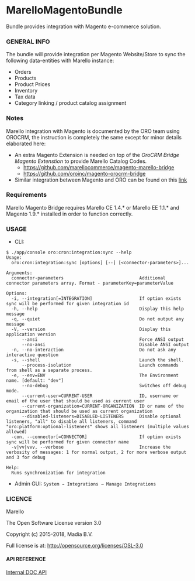 MarelloMagentoBundle
===================

Bundle provides integration with Magento e-commerce solution.

### GENERAL INFO
The bundle will provide integration per Magento Website/Store to sync the following data-entities with Marello instance:

* Orders
* Products
* Product Prices
* Inventory
* Tax data
* Category linking / product catalog assignment

### Notes
Marello integration with Magento is documented by the ORO team using OROCRM, the instruction is completely the same except for minor details elaborated here:

* An extra Magento Extension is needed on top of the _OroCRM Bridge Magento Extenstion_ to provide Marello Catalog Codes.
    * https://github.com/marellocommerce/magento-marello-bridge
    * https://github.com/oroinc/magento-orocrm-bridge
* Similar integration between Magento and ORO can be found on this [link](https://oroinc.com/orocrm/doc/2.0/admin-guide/integrations/magento-channel-integration)

### Requirements
Marello Magento Bridge requires Marello CE 1.4.* or Marello EE 1.1.* and Magento 1.9.* installed in order to function correctly.

### USAGE

* CLI:

```
$ ./app/console oro:cron:integration:sync --help
Usage:
  oro:cron:integration:sync [options] [--] [<connector-parameters>]...

Arguments:
  connector-parameters                             Additional connector parameters array. Format - parameterKey=parameterValue

Options:
  -i, --integration[=INTEGRATION]                  If option exists sync will be performed for given integration id
  -h, --help                                       Display this help message
  -q, --quiet                                      Do not output any message
  -V, --version                                    Display this application version
      --ansi                                       Force ANSI output
      --no-ansi                                    Disable ANSI output
  -n, --no-interaction                             Do not ask any interactive question
  -s, --shell                                      Launch the shell.
      --process-isolation                          Launch commands from shell as a separate process.
  -e, --env=ENV                                    The Environment name. [default: "dev"]
      --no-debug                                   Switches off debug mode.
      --current-user=CURRENT-USER                  ID, username or email of the user that should be used as current user
      --current-organization=CURRENT-ORGANIZATION  ID or name of the organization that should be used as current organization
      --disabled-listeners=DISABLED-LISTENERS      Disable optional listeners, "all" to disable all listeners, command "oro:platform:optional-listeners" shows all listeners (multiple values allowed)
  -con, --connector[=CONNECTOR]                    If option exists sync will be performed for given connector name
  -v|vv|vvv, --verbose                             Increase the verbosity of messages: 1 for normal output, 2 for more verbose output and 3 for debug

Help:
  Runs synchronization for integration
```

* Admin GUI:
`System → Integrations → Manage Integrations `

### LICENCE
Marello

The Open Software License version 3.0

Copyright (c) 2015-2018, Madia B.V.

Full license is at: http://opensource.org/licenses/OSL-3.0


#### API REFERENCE
[Internal DOC API](./Resources/doc/api)
